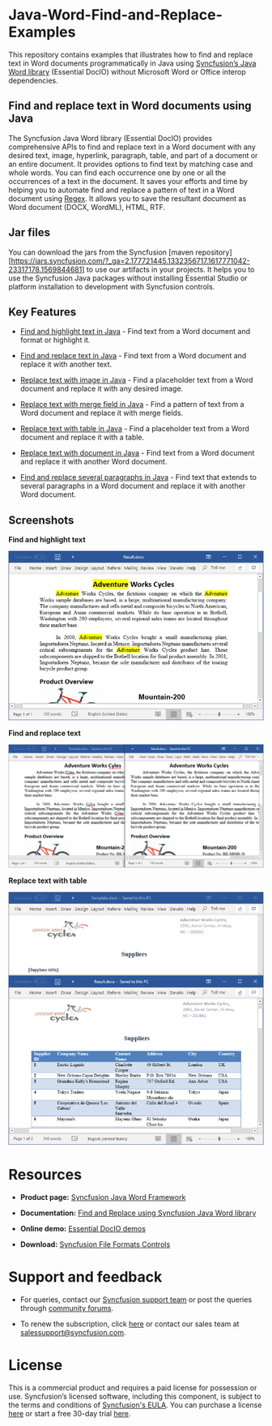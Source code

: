 # Java-Word-Find-and-Replace-Examples

This repository contains examples that illustrates how to find and replace text in Word documents programmatically in Java using [Syncfusion’s Java Word library](https://www.syncfusion.com/word-framework/java/word-library?utm_source=github&utm_medium=listing&utm_campaign=java-create-word-examples) (Essential DocIO) without Microsoft Word or Office interop dependencies.

## Find and replace text in Word documents using Java

The Syncfusion Java Word library (Essential DocIO) provides comprehensive APIs to find and replace text in a Word document with any desired text, image, hyperlink, paragraph, table, and part of a document or an entire document. It provides options to find text by matching case and whole words. You can find each occurrence one by one or all the occurrences of a text in the document. It saves your efforts and time by helping you to automate find and replace a pattern of text in a Word document using [Regex](https://docs.microsoft.com/en-us/dotnet/api/system.text.regularexpressions.regex). It allows you to save the resultant document as Word document (DOCX, WordML), HTML, RTF.

## Jar files

You can download the jars from the Syncfusion [maven repository][https://jars.syncfusion.com/?_ga=2.177721445.1332356717.1617771042-23317178.1569844681] to use our artifacts in your projects. It helps you to use the Syncfusion Java packages without installing Essential Studio or platform installation to development with Syncfusion controls.

## Key Features

- [Find and highlight text in Java](findandhighlighttext/) - Find text from a Word document and format or highlight it.

- [Find and replace text in Java](findandreplacetext/) - Find text from a Word document and replace it with another text.

- [Replace text with image in Java](replacetextwithimage/) - Find a placeholder text from a Word document and replace it with any desired image.

- [Replace text with merge field in Java](replacetextwithmergefield/) - Find a pattern of text from a Word document and replace it with merge fields.

- [Replace text with table in Java](replacetextwithtable/) - Find a placeholder text from a Word document and replace it with a table.

- [Replace text with document in Java](replacetextwithdocument/) - Find text from a Word document and replace it with another Word document.

- [Find and replace several paragraphs in Java](findandreplaceseveralparagraphs/) - Find text that extends to several paragraphs in a Word document and replace it with another Word document.

## Screenshots

**Find and highlight text**

<p align="center"> 
<img src="screenshots/Find-and-highlight-text.png" alt="Find text from a Word document and format or highlight it in Java"/> 
</p>

**Find and replace text**

<p align="center"> 
<img src="screenshots/Replace-misspelt-word.png" alt="Find a misspelt word from a Word document and replace it with desired word in Java"/> 
</p>

**Replace text with table**

<p align="center"> 
<img src="screenshots/Replace-text-with-table.png" alt="Find text from a Word document and replace it with a table in Java"/> 
</p>

# Resources

- **Product page:** [Syncfusion Java Word Framework](https://www.syncfusion.com/word-framework/java?utm_source=github&utm_medium=listing&utm_campaign=java-create-word-examples)

- **Documentation:** [Find and Replace using Syncfusion Java Word library](https://help.syncfusion.com/java-file-formats/word-library/working-with-find-and-replace)

- **Online demo:** [Essential DocIO demos](https://github.com/syncfusion/java-demos?utm_source=github&utm_medium=listing&utm_campaign=java-create-word-examples)

- **Download:** [Syncfusion File Formats Controls](https://www.syncfusion.com/sales/products/fileformats?utm_source=github&utm_medium=listing&utm_campaign=java-create-word-examples)

# Support and feedback

* For queries, contact our [Syncfusion support team](https://www.syncfusion.com/support/directtrac/incidents/newincident?utm_source=github&utm_medium=listing&utm_campaign=java-create-word-examples) or post the queries through [community forums](https://www.syncfusion.com/forums?utm_source=github&utm_medium=listing&utm_campaign=java-create-word-examples).

* To renew the subscription, click [here](https://www.syncfusion.com/sales/products?utm_source=github&utm_medium=listing&utm_campaign=java-create-word-examples) or contact our sales team at [salessupport@syncfusion.com](mailto:salessupport@syncfusion.com).

# License

This is a commercial product and requires a paid license for possession or use. Syncfusion’s licensed software, including this component, is subject to the terms and conditions of [Syncfusion's EULA](https://www.syncfusion.com/eula/es?utm_source=github&utm_medium=listing&utm_campaign=java-create-word-examples). You can purchase a license [here](https://www.syncfusion.com/sales/products?utm_source=github&utm_medium=listing&utm_campaign=java-create-word-examples) or start a free 30-day trial [here](https://www.syncfusion.com/account/manage-trials/start-trials?utm_source=github&utm_medium=listing&utm_campaign=java-create-word-examples).

